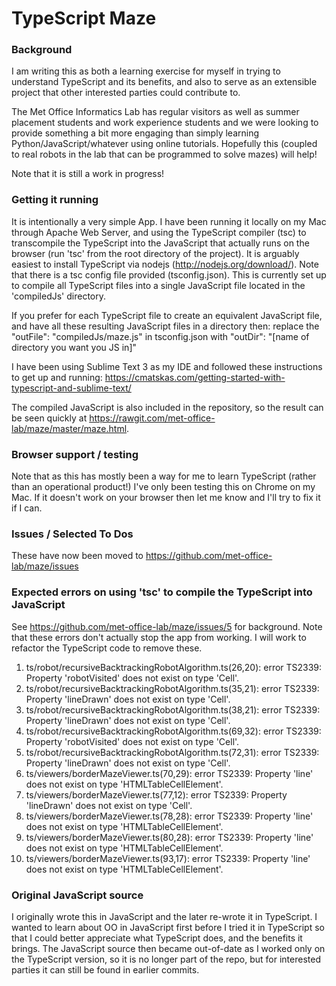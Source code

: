 # TypeScript Maze

### Background
I am writing this as both a learning exercise for myself in trying to understand TypeScript and its benefits, and also to serve as an extensible project that other interested parties could contribute to. 

The Met Office Informatics Lab has regular visitors as well as summer placement students and work experience students and we were looking to provide something a bit more engaging than simply learning Python/JavaScript/whatever using online tutorials. Hopefully this (coupled to real robots in the lab that can be programmed to solve mazes) will help!

Note that it is still a work in progress!

### Getting it running
It is intentionally a very simple App. I have been running it locally on my Mac through Apache Web Server, and using the TypeScript compiler (tsc) to transcompile the TypeScript into the JavaScript that actually runs on the browser (run 'tsc' from the root directory of the project). It is arguably easiest to install TypeScript via nodejs (http://nodejs.org/download/). Note that there is a tsc config file provided (tsconfig.json). This is currently set up to compile all TypeScript files into a single JavaScript file located in the 'compiledJs' directory. 

If you prefer for each TypeScript file to create an equivalent JavaScript file, and have all these resulting JavaScript files in a directory then: replace the "outFile": "compiledJs/maze.js" in tsconfig.json with "outDir": "[name of directory you want you JS in]"

I have been using Sublime Text 3 as my IDE and followed these instructions to get up and running: https://cmatskas.com/getting-started-with-typescript-and-sublime-text/

The compiled JavaScript is also included in the repository, so the result can be seen quickly at https://rawgit.com/met-office-lab/maze/master/maze.html.

### Browser support / testing
Note that as this has mostly been a way for me to learn TypeScript (rather than an operational product!) I've only been testing this on Chrome on my Mac. If it doesn't work on your browser then let me know and I'll try to fix it if I can.

### Issues / Selected To Dos
These have now been moved to https://github.com/met-office-lab/maze/issues

### Expected errors on using 'tsc' to compile the TypeScript into JavaScript
See https://github.com/met-office-lab/maze/issues/5 for background. Note that these errors don't actually stop the app from working. I will work to refactor the TypeScript code to remove these.

1. ts/robot/recursiveBacktrackingRobotAlgorithm.ts(26,20): error TS2339: Property 'robotVisited' does not exist on type 'Cell'.
2. ts/robot/recursiveBacktrackingRobotAlgorithm.ts(35,21): error TS2339: Property 'lineDrawn' does not exist on type 'Cell'.
3. ts/robot/recursiveBacktrackingRobotAlgorithm.ts(38,21): error TS2339: Property 'lineDrawn' does not exist on type 'Cell'.
4. ts/robot/recursiveBacktrackingRobotAlgorithm.ts(69,32): error TS2339: Property 'robotVisited' does not exist on type 'Cell'.
5. ts/robot/recursiveBacktrackingRobotAlgorithm.ts(72,31): error TS2339: Property 'lineDrawn' does not exist on type 'Cell'.
6. ts/viewers/borderMazeViewer.ts(70,29): error TS2339: Property 'line' does not exist on type 'HTMLTableCellElement'.
7. ts/viewers/borderMazeViewer.ts(77,12): error TS2339: Property 'lineDrawn' does not exist on type 'Cell'.
8. ts/viewers/borderMazeViewer.ts(78,28): error TS2339: Property 'line' does not exist on type 'HTMLTableCellElement'.
9. ts/viewers/borderMazeViewer.ts(80,28): error TS2339: Property 'line' does not exist on type 'HTMLTableCellElement'.
10. ts/viewers/borderMazeViewer.ts(93,17): error TS2339: Property 'line' does not exist on type 'HTMLTableCellElement'.


### Original JavaScript source
I originally wrote this in JavaScript and the later re-wrote it in TypeScript. I wanted to learn about OO in JavaScript first before I tried it in TypeScript so that I could better appreciate what TypeScript does, and the benefits it brings. The JavaScript source then became out-of-date as I worked only on the TypeScript version, so it is no longer part of the repo, but for interested parties it can still be found in earlier commits.
